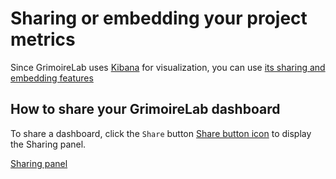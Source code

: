 # Sharing or embedding your project metrics

Since GrimoireLab uses [Kibana](https://www.elastic.co/products/kibana) for visualization, you can use [its sharing and embedding features](https://www.elastic.co/guide/en/kibana/current/dashboard.html#sharing-dashboards)

## How to share your GrimoireLab dashboard

To share a dashboard, click the `Share` button [Share button icon](imgs/share-dashboard.png) to display the Sharing panel.

[Sharing panel](imgs/sharing-panel.png)
